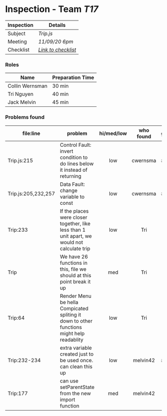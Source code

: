 # Inspection - Team *T17* 
 
| Inspection | Details |
| ----- | ----- |
| Subject | *Trip.js* |
| Meeting | *11/09/20 6pm* |
| Checklist | *[Link to checklist](reports/checklist.md)* |

### Roles

| Name | Preparation Time |
| ---- | ---- |
| Collin Wernsman | 30 min |
| Tri Nguyen | 40 min |
| Jack Melvin | 45 min |

### Problems found

| file:line | problem | hi/med/low | who found | github#  |
| --- | --- | :---: | :---: | --- |
| Trip.js:215 | Control Fault: invert condition to do lines below it instead of returning | low | cwernsma | #298 |
| Trip.js:205,232,257 | Data Fault: change variable to const | low | cwernsma | #299 |
| Trip:233 | If the places were closer together, like less than 1 unit apart, we would not calculate trip | low | Tri |  |
| Trip | We have 26 functions in this, file we should at this point break it up | med | Tri | --- |
| Trip:64 | Render Menu be hella Compicated spliting it down to other functions might help readablity | low | Tri |  |
| Trip:232-234 | extra variable created just to be used once. can clean this up | low | melvin42 | #299 |
| Trip:177 | can use setParentState from the new import function | med | melvin42 | |
